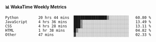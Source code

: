 **:bar_chart: WakaTime Weekly Metrics**

<!--START_SECTION:waka-->

```text
Python         20 hrs 44 mins  ███████████████▒░░░░░░░░░   60.80 %
JavaScript     4 hrs 36 mins   ███▒░░░░░░░░░░░░░░░░░░░░░   13.49 %
CSS            4 hrs 28 mins   ███▒░░░░░░░░░░░░░░░░░░░░░   13.11 %
HTML           1 hr 38 mins    █▒░░░░░░░░░░░░░░░░░░░░░░░   04.82 %
Other          47 mins         ▓░░░░░░░░░░░░░░░░░░░░░░░░   02.33 %
```

<!--END_SECTION:waka-->
